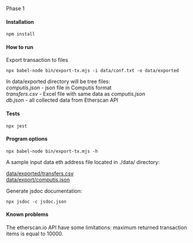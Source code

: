 Phase 1

#### ****Installation****
```
npm install
```


#### ****How to run****

Export transaction to files 
```
npx babel-node bin/export-tx.mjs -i data/conf.txt -o data/exported
```

In data/exported directory will be tree files:\
*computis.json* -  json file in Computis format\
*transfers.csv* - Excel file with same data as *computis.json*\
*db.json*  - all collected data from Etherscan API 

#### ****Tests****
```
npx jest
```

#### ****Program options**** ####
```
npx babel-node bin/export-tx.mjs -h
```

A sample input data eth address file located in ./data/ directory:

[data/exported/transfers.csv](https://github.com/grechka3/dexfifo/blob/master/data/exported/transfers.csv) \
[data/export/computis.json](https://github.com/grechka3/dexfifo/blob/master/data/exported/computis.json)



Generate jsdoc documentation:

````npx jsdoc -c jsdoc.json```` 

#### ****Known problems****

The etherscan.io API have some limitations: maximum returned transaction items is equal to 10000.  